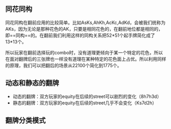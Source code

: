 ## 同花同构

同花同构在翻前应用的比较简单。比如AsKs,AhKh,AcKc,AdKd，会被我们统称为AKs，因为无论是那种花色的AK，只要是相同花色的，在翻前地位都是相同的，即==同构==的。在翻前我们利用这样的同构关系把52\*51个起手牌简化成了13\*13个。

所以玩家在翻前选择玩的combo时，没有道理更倾向于某一个特定的花色，所以在面对翻牌后的三张牌也一样没有道理在某种特定的花色面上占优。所以利用同样的原理，我们可以把翻后的场景从22100个简化到1775个。

## 动态和静态的翻牌

- 动态的翻牌：双方玩家的equity在后续的street可以剧烈的变化（8h7h3d）
- 静态的翻牌：双方玩家的equity在后续的street几乎不会变化（Ks7d2h）

## 翻牌分类模式


